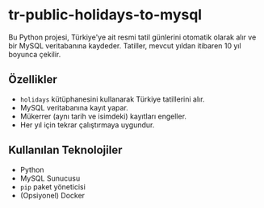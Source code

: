 # tr-public-holidays-to-mysql
Bu Python projesi, Türkiye'ye ait resmi tatil günlerini otomatik olarak alır ve bir MySQL veritabanına kaydeder. Tatiller, mevcut yıldan itibaren 10 yıl boyunca çekilir.
##  Özellikler
- `holidays` kütüphanesini kullanarak Türkiye tatillerini alır.
- MySQL veritabanına kayıt yapar.
- Mükerrer (aynı tarih ve isimdeki) kayıtları engeller.
- Her yıl için tekrar çalıştırmaya uygundur.
## Kullanılan Teknolojiler
- Python
- MySQL Sunucusu
- `pip` paket yöneticisi
- (Opsiyonel) Docker